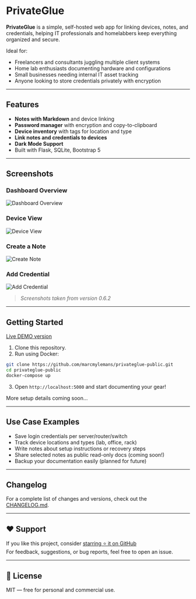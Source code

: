 # PrivateGlue

**PrivateGlue** is a simple, self-hosted web app for linking devices, notes, and credentials, helping IT professionals and homelabbers keep everything organized and secure.

Ideal for:
- Freelancers and consultants juggling multiple client systems
- Home lab enthusiasts documenting hardware and configurations
- Small businesses needing internal IT asset tracking
- Anyone looking to store credentials privately with encryption

---

## Features

- **Notes with Markdown** and device linking
- **Password manager** with encryption and copy-to-clipboard
- **Device inventory** with tags for location and type
- **Link notes and credentials to devices**
- **Dark Mode Support**
- Built with Flask, SQLite, Bootstrap 5

---

## Screenshots

### Dashboard Overview
![Dashboard Overview](https://mylemans.online/assets/img/privateglue/dashboard.png)

### Device View
![Device View](https://mylemans.online/assets/img/privateglue/device.png)

### Create a Note
![Create Note](https://mylemans.online/assets/img/privateglue/note.png)

### Add Credential
![Add Credential](https://mylemans.online/assets/img/privateglue/credential.png)

> _Screenshots taken from version 0.6.2_

---

## Getting Started

[Live DEMO version](https://privateglue.demo.mylemans.online/)

1. Clone this repository.
2. Run using Docker:

```bash
git clone https://github.com/marcmylemans/privateglue-public.git
cd privateglue-public
docker-compose up
```

3. Open `http://localhost:5000` and start documenting your gear!

More setup details coming soon...

---

## Use Case Examples

- Save login credentials per server/router/switch
- Track device locations and types (lab, office, rack)
- Write notes about setup instructions or recovery steps
- Share selected notes as public read-only docs (coming soon!)
- Backup your documentation easily (planned for future)

---

## Changelog
 
For a complete list of changes and versions, check out the [CHANGELOG.md](.source/documentation/CHANGELOG.md).

---

## ❤️ Support

If you like this project, consider [starring ⭐ it on GitHub](https://github.com/marcmylemans/privateglue-public)  
For feedback, suggestions, or bug reports, feel free to open an issue.

---

## 📜 License

MIT — free for personal and commercial use.

